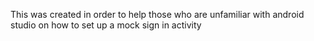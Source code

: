 This was created in order to help those who are unfamiliar with android studio on how to set up a mock sign in activity
